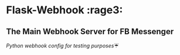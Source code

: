 # Flask-Webhook :rage3:

## The Main Webhook Server for FB Messenger
_Python webhook config for testing purposes_:umbrella:
